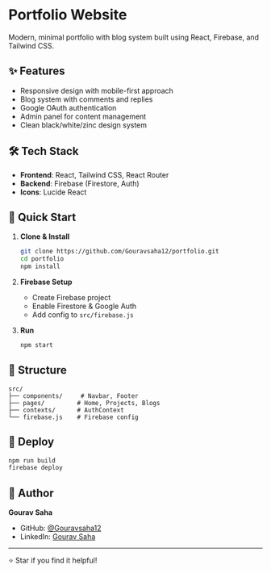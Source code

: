 # Portfolio Website

Modern, minimal portfolio with blog system built using React, Firebase, and Tailwind CSS.

## ✨ Features

- Responsive design with mobile-first approach
- Blog system with comments and replies
- Google OAuth authentication
- Admin panel for content management
- Clean black/white/zinc design system

## 🛠️ Tech Stack

- **Frontend**: React, Tailwind CSS, React Router
- **Backend**: Firebase (Firestore, Auth)
- **Icons**: Lucide React

## 🚀 Quick Start

1. **Clone & Install**
   ```bash
   git clone https://github.com/Gouravsaha12/portfolio.git
   cd portfolio
   npm install
   ```

2. **Firebase Setup**
   - Create Firebase project
   - Enable Firestore & Google Auth
   - Add config to `src/firebase.js`

3. **Run**
   ```bash
   npm start
   ```

## 📁 Structure

```
src/
├── components/     # Navbar, Footer
├── pages/         # Home, Projects, Blogs
├── contexts/      # AuthContext
└── firebase.js    # Firebase config
```

## 🚀 Deploy

```bash
npm run build
firebase deploy
```

## 👤 Author

**Gourav Saha**
- GitHub: [@Gouravsaha12](https://github.com/Gouravsaha12)
- LinkedIn: [Gourav Saha](https://www.linkedin.com/in/gourav-saha-ju/)

---
⭐ Star if you find it helpful!
